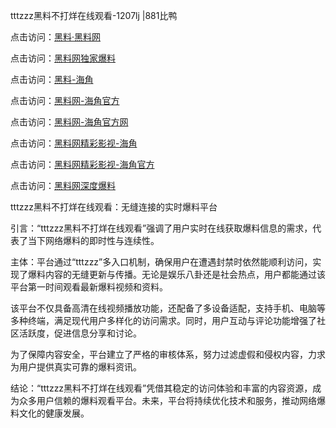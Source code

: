 tttzzz黑料不打烊在线观看-1207lj |881比鸭

点击访问：<a href="https://heiliaolvzlu3.pages.dev">黑料·黑料网</a>

点击访问：<a href="https://heiliaoyvnrda.pages.dev">黑料网独家爆料</a>

点击访问：<a href="https://heiliaox6jgh3.pages.dev">黑料-海角</a>

点击访问：<a href="https://heiliao5s28gk.pages.dev">黑料网-海角官方</a>

点击访问：<a href="https://heiliaokof3cy.pages.dev">黑料网-海角官方网</a>

点击访问：<a href="https://heiliaoryrhyu.pages.dev">黑料网精彩影视-海角</a>

点击访问：<a href="https://heiliaoxfe5rb.pages.dev">黑料网精彩影视-海角官方</a>

点击访问：<a href="https://heiliao9wsbg3.pages.dev">黑料网深度爆料</a>

tttzzz黑料不打烊在线观看：无缝连接的实时爆料平台

引言：“tttzzz黑料不打烊在线观看”强调了用户实时在线获取爆料信息的需求，代表了当下网络爆料的即时性与连续性。

主体：平台通过“tttzzz”多入口机制，确保用户在遭遇封禁时依然能顺利访问，实现了爆料内容的无缝更新与传播。无论是娱乐八卦还是社会热点，用户都能通过该平台第一时间观看最新爆料视频和资料。

该平台不仅具备高清在线视频播放功能，还配备了多设备适配，支持手机、电脑等多种终端，满足现代用户多样化的访问需求。同时，用户互动与评论功能增强了社区活跃度，促进信息分享和讨论。

为了保障内容安全，平台建立了严格的审核体系，努力过滤虚假和侵权内容，力求为用户提供真实可靠的爆料资讯。

结论：“tttzzz黑料不打烊在线观看”凭借其稳定的访问体验和丰富的内容资源，成为众多用户信赖的爆料观看平台。未来，平台将持续优化技术和服务，推动网络爆料文化的健康发展。
